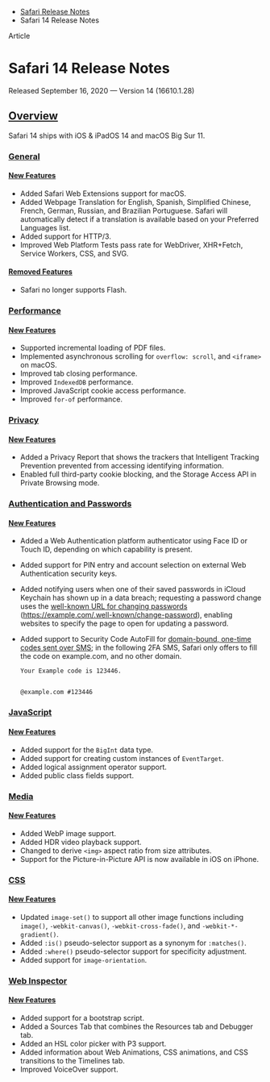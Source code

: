 - [Safari Release Notes](https://developer.apple.com/documentation/safari-release-notes)
- Safari 14 Release Notes

Article

# Safari 14 Release Notes

Released September 16, 2020 — Version 14 (16610.1.28)

## [Overview](https://developer.apple.com/documentation/safari-release-notes/safari-14-release-notes#Overview)

Safari 14 ships with iOS & iPadOS 14 and macOS Big Sur 11.

### [General](https://developer.apple.com/documentation/safari-release-notes/safari-14-release-notes#General)

#### [New Features](https://developer.apple.com/documentation/safari-release-notes/safari-14-release-notes#New-Features)

- Added Safari Web Extensions support for macOS.
- Added Webpage Translation for English, Spanish, Simplified Chinese, French, German, Russian, and Brazilian Portuguese. Safari will automatically detect if a translation is available based on your Preferred Languages list.
- Added support for HTTP/3.
- Improved Web Platform Tests pass rate for WebDriver, XHR+Fetch, Service Workers, CSS, and SVG.

#### [Removed Features](https://developer.apple.com/documentation/safari-release-notes/safari-14-release-notes#Removed-Features)

- Safari no longer supports Flash.

### [Performance](https://developer.apple.com/documentation/safari-release-notes/safari-14-release-notes#Performance)

#### [New Features](https://developer.apple.com/documentation/safari-release-notes/safari-14-release-notes#New-Features)

- Supported incremental loading of PDF files.
- Implemented asynchronous scrolling for `overflow: scroll`, and `<iframe>` on macOS.
- Improved tab closing performance.
- Improved `IndexedDB` performance.
- Improved JavaScript cookie access performance.
- Improved `for-of` performance.

### [Privacy](https://developer.apple.com/documentation/safari-release-notes/safari-14-release-notes#Privacy)

#### [New Features](https://developer.apple.com/documentation/safari-release-notes/safari-14-release-notes#New-Features)

- Added a Privacy Report that shows the trackers that Intelligent Tracking Prevention prevented from accessing identifying information.
- Enabled full third-party cookie blocking, and the Storage Access API in Private Browsing mode.

### [Authentication and Passwords](https://developer.apple.com/documentation/safari-release-notes/safari-14-release-notes#Authentication-and-Passwords)

#### [New Features](https://developer.apple.com/documentation/safari-release-notes/safari-14-release-notes#New-Features)

- Added a Web Authentication platform authenticator using Face ID or Touch ID, depending on which capability is present.
- Added support for PIN entry and account selection on external Web Authentication security keys.
- Added notifying users when one of their saved passwords in iCloud Keychain has shown up in a data breach; requesting a password change uses the [well-known URL for changing passwords](https://wicg.github.io/change-password-url/) (https://example.com/.well-known/change-password), enabling websites to specify the page to open for updating a password.
- Added support to Security Code AutoFill for [domain-bound, one-time codes sent over SMS](https://wicg.github.io/sms-one-time-codes/); in the following 2FA SMS, Safari only offers to fill the code on example.com, and no other domain.

  ```
  Your Example code is 123446.


  @example.com #123446
  ```

### [JavaScript](https://developer.apple.com/documentation/safari-release-notes/safari-14-release-notes#JavaScript)

#### [New Features](https://developer.apple.com/documentation/safari-release-notes/safari-14-release-notes#New-Features)

- Added support for the `BigInt` data type.
- Added support for creating custom instances of `EventTarget`.
- Added logical assignment operator support.
- Added public class fields support.

### [Media](https://developer.apple.com/documentation/safari-release-notes/safari-14-release-notes#Media)

#### [New Features](https://developer.apple.com/documentation/safari-release-notes/safari-14-release-notes#New-Features)

- Added WebP image support.
- Added HDR video playback support.
- Changed to derive `<img>` aspect ratio from size attributes.
- Support for the Picture-in-Picture API is now available in iOS on iPhone.

### [CSS](https://developer.apple.com/documentation/safari-release-notes/safari-14-release-notes#CSS)

#### [New Features](https://developer.apple.com/documentation/safari-release-notes/safari-14-release-notes#New-Features)

- Updated `image-set()` to support all other image functions including `image()`, `-webkit-canvas()`, `-webkit-cross-fade()`, and `-webkit-*-gradient()`.
- Added `:is()` pseudo-selector support as a synonym for `:matches()`.
- Added `:where()` pseudo-selector support for specificity adjustment.
- Added support for `image-orientation`.

### [Web Inspector](https://developer.apple.com/documentation/safari-release-notes/safari-14-release-notes#Web-Inspector)

#### [New Features](https://developer.apple.com/documentation/safari-release-notes/safari-14-release-notes#New-Features)

- Added support for a bootstrap script.
- Added a Sources Tab that combines the Resources tab and Debugger tab.
- Added an HSL color picker with P3 support.
- Added information about Web Animations, CSS animations, and CSS transitions to the Timelines tab.
- Improved VoiceOver support.
